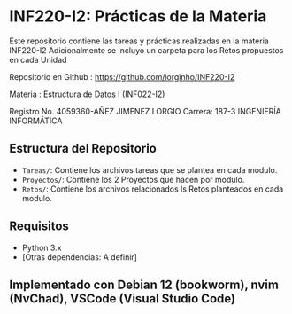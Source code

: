 # INF220-I2: Prácticas de la Materia

Este repositorio contiene las tareas y prácticas realizadas en la materia INF220-I2
Adicionalmente se incluyo un carpeta para los Retos propuestos en cada Unidad

Repositorio en Github : https://github.com/lorginho/INF220-I2

Materia : Estructura de Datos I (INF022-I2)


Registro No. 4059360-AÑEZ JIMENEZ LORGIO
Carrera: 187-3 INGENIERÍA INFORMÁTICA


## Estructura del Repositorio

- `Tareas/`: Contiene los archivos tareas que se plantea en cada modulo.
- `Proyectos/`: Contiene los 2 Proyectos que hacen por modulo.
- `Retos/`: Contiene los archivos relacionados ls Retos planteados en cada modulo.

## Requisitos

- Python 3.x
- [Otras dependencias: A definir]

## Implementado con Debian 12 (bookworm), nvim (NvChad), VSCode (Visual Studio Code)

